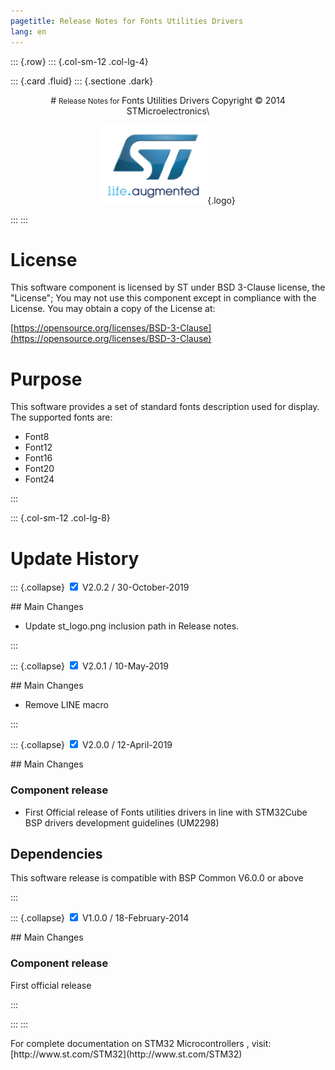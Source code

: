 ```yaml
---
pagetitle: Release Notes for Fonts Utilities Drivers
lang: en
---
```


::: {.row}
::: {.col-sm-12 .col-lg-4}

::: {.card .fluid}
::: {.sectione .dark}
<center>
# <small>Release Notes for </small> Fonts Utilities Drivers
Copyright &copy; 2014 STMicroelectronics\
    
[![ST logo](_htmresc/st_logo.png)](https://www.st.com){.logo}
</center>
:::
:::

# License

This software component is licensed by ST under BSD 3-Clause license, the "License"; You may not use this component except in compliance with the License. You may obtain a copy of the License at:

[https://opensource.org/licenses/BSD-3-Clause](https://opensource.org/licenses/BSD-3-Clause)

# Purpose

This software provides a set of standard fonts description used for display. The supported fonts are:

-	Font8
-	Font12
-	Font16
-	Font20
-	Font24

:::

::: {.col-sm-12 .col-lg-8}
# Update History

::: {.collapse}
<input type="checkbox" id="collapse-section4" checked aria-hidden="true">
<label for="collapse-section4" aria-hidden="true">V2.0.2 / 30-October-2019</label>
<div>			
## Main Changes

-	Update st_logo.png inclusion path in Release notes.

</div>
:::

::: {.collapse}
<input type="checkbox" id="collapse-section3" checked aria-hidden="true">
<label for="collapse-section3" aria-hidden="true">V2.0.1 / 10-May-2019</label>
<div>			
## Main Changes

-	Remove LINE macro

</div>
:::

::: {.collapse}
<input type="checkbox" id="collapse-section2" checked aria-hidden="true">
<label for="collapse-section2" aria-hidden="true">V2.0.0 / 12-April-2019</label>
<div>			
## Main Changes

### Component release

-	First Official release of Fonts utilities drivers in line with STM32Cube BSP drivers development guidelines (UM2298)

## Dependencies

This software release is compatible with BSP Common V6.0.0 or above
</div>
:::

::: {.collapse}
<input type="checkbox" id="collapse-section1" checked aria-hidden="true">
<label for="collapse-section1" aria-hidden="true">V1.0.0 / 18-February-2014</label>
<div>			
## Main Changes

### Component release

First official release

</div>
:::

:::
:::

<footer class="sticky">
For complete documentation on STM32 Microcontrollers ,
visit: [http://www.st.com/STM32](http://www.st.com/STM32)
</footer>
